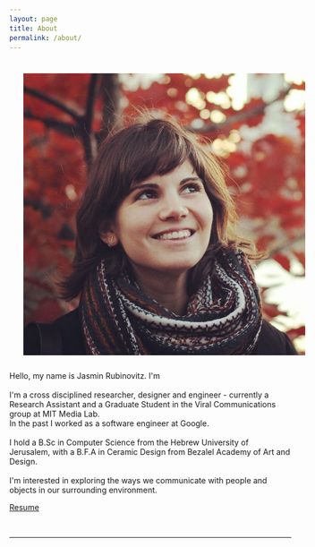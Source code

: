 ```yaml
---
layout: page
title: About
permalink: /about/
---
```


<img class="col one right" src="/img/jasmin.jpg" style="padding:25px">

<div>
Hello, my name is Jasmin Rubinovitz. I'm <span class="changing"></span>
<br>
<br>
I'm a cross disciplined researcher, designer and engineer - currently a Research Assistant and a Graduate Student in the Viral Communications group at MIT Media Lab.
<br>
In the past I worked as a software engineer at Google.  
<br>
<br>
I hold a B.Sc in Computer Science from the Hebrew University of Jerusalem, with a B.F.A in Ceramic Design from Bezalel Academy of Art and Design.  
<br>
<br>
I'm interested in exploring the ways we communicate with people and objects in our surrounding environment.


 <a class="page-link" target="_blank" href="{{ '/jasmin_rubinovitz_cv_2016.pdf' | prepend: site.baseurl }}">Resume</a>
</div>

<br/>
<hr/>
<br/>
<span class="contacticon center">
	<a href="mailto:jasrub@media.mit.com"><i class="fa fa-envelope-square"></i></a>
	<a href="https://github.com/jasrub" target="_blank"><i class="fa fa-github-square"></i></a>
	<a href="https://il.linkedin.com/pub/jasmin-rubinovitz/a5/a91/9b1" target="_blank"><i class="fa fa-linkedin-square"></i></a>
	<a href="https://www.facebook.com/jasmin.rubinovitz" target="_blank"><i class="fa fa-facebook-square"></i></a>
</span>

<script src="https://ajax.googleapis.com/ajax/libs/jquery/3.1.1/jquery.min.js"></script>

<script type="text/javascript">
	{% include js/typed.js %}
</script>
<script>
  $(function(){
      $(".changing").typed({
        strings: ["a creative technologist", "a maker.", "a developer.", "a designer.", "an artist.", "a researcher."],
        typeSpeed: 50,
				backDelay: 2000,
				showCursor: false,
				loop: true
      });
  });
</script>
